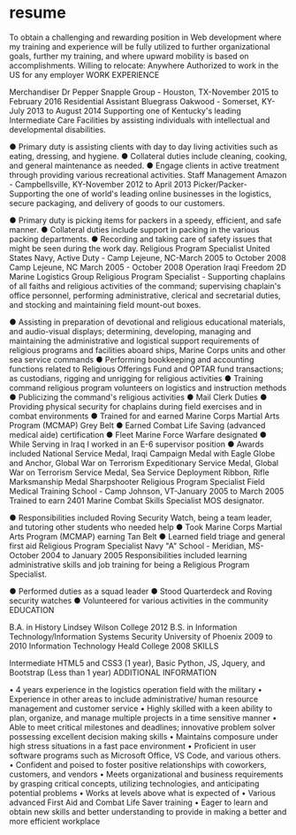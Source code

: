 # resume
To obtain a challenging and rewarding position in Web development where my training and experience will be fully utilized to further organizational goals, further my training, and where upward mobility is based on accomplishments.
Willing to relocate: Anywhere
Authorized to work in the US for any employer
WORK EXPERIENCE

Merchandiser
Dr Pepper Snapple Group - Houston, TX-November 2015 to February 2016
Residential Assistant
Bluegrass Oakwood - Somerset, KY-July 2013 to August 2014
Supporting one of Kentucky's leading Intermediate Care Facilities by assisting individuals with intellectual and developmental disabilities. 
 
● Primary duty is assisting clients with day to day living activities such as eating, dressing, and hygiene. 
● Collateral duties include cleaning, cooking, and general maintenance as needed. 
● Engage clients in active treatment through providing various recreational activities.
Staff Management
Amazon - Campbellsville, KY-November 2012 to April 2013
Picker/Packer- Supporting the one of world's leading online businesses in the logistics, secure packaging, and delivery of goods to our customers. 
 
● Primary duty is picking items for packers in a speedy, efficient, and safe manner. 
● Collateral duties include support in packing in the various packing departments. 
● Recording and taking care of safety issues that might be seen during the work day.
Religious Program Specialist
United States Navy, Active Duty - Camp Lejeune, NC-March 2005 to October 2008
Camp Lejeune, NC March 2005 - October 2008 
Operation Iraqi Freedom 
2D Marine Logistics Group 
Religious Program Specialist - Supporting chaplains of all faiths and religious activities of the command; supervising chaplain's office personnel, performing administrative, clerical and secretarial duties, and stocking and maintaining field mount-out boxes. 
 
● Assisting in preparation of devotional and religious educational materials, and audio-visual displays; determining, developing, managing and maintaining the administrative and logistical support requirements of religious programs and facilities aboard ships, Marine Corps units and other sea service commands 
● Performing bookkeeping and accounting functions related to Religious Offerings Fund and OPTAR fund transactions; as custodians, rigging and unrigging for religious activities 
● Training command religious program volunteers on logistics and instruction methods 
● Publicizing the command's religious activities 
● Mail Clerk Duties 
● Providing physical security for chaplains during field exercises and in combat environments 
● Trained for and earned Marine Corps Martial Arts Program (MCMAP) Grey Belt 
● Earned Combat Life Saving (advanced medical aide) certification 
● Fleet Marine Force Warfare designated 
● While Serving in Iraq I worked in an E-6 supervisor position 
● Awards included National Service Medal, Iraqi Campaign Medal with Eagle Globe and Anchor, Global War on Terrorism Expeditionary Service Medal, Global War on Terrorism Service Medal, Sea Service Deployment Ribbon, Rifle Marksmanship Medal Sharpshooter
Religious Program Specialist
Field Medical Training School - Camp Johnson, VT-January 2005 to March 2005
Trained to earn 2401 Marine Combat Skills Specialist MOS designator. 
 
● Responsibilities included Roving Security Watch, being a team leader, and tutoring other students who needed help 
● Took Marine Corps Martial Arts Program (MCMAP) earning Tan Belt 
● Learned field triage and general first aid
Religious Program Specialist
Navy "A" School - Meridian, MS-October 2004 to January 2005
Responsibilities included learning administrative skills and job training for being a Religious Program Specialist. 
 
● Performed duties as a squad leader 
● Stood Quarterdeck and Roving security watches 
● Volunteered for various activities in the community
EDUCATION

B.A. in History
Lindsey Wilson College
2012
B.S. in Information Technology/Information Systems Security
University of Phoenix
2009 to 2010
Information Technology
Heald College
2008
SKILLS

Intermediate HTML5 and CSS3 (1 year), Basic Python, JS, Jquery, and Bootstrap (Less than 1 year)
ADDITIONAL INFORMATION

• 4 years experience in the logistics operation field with the military 
• Experience in other areas to include administrative/ human resource management and customer service 
• Highly skilled with a keen ability to plan, organize, and manage multiple projects in a time sensitive manner 
• Able to meet critical milestones and deadlines; innovative problem solver possessing excellent decision making skills 
• Maintains composure under high stress situations in a fast pace environment 
• Proficient in user software programs such as Microsoft Office, VS Code, and various others.  
• Confident and poised to foster positive relationships with coworkers, customers, and vendors 
• Meets organizational and business requirements by grasping critical concepts, utilizing technologies, and anticipating potential problems 
• Works at levels above what is expected of 
• Various advanced First Aid and Combat Life Saver training 
• Eager to learn and obtain new skills and better understanding to provide in making a better and more efficient workplace
